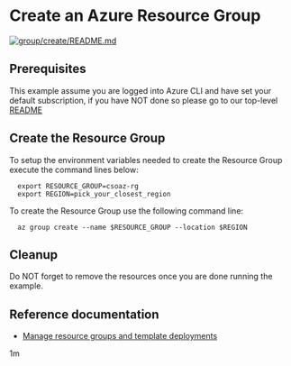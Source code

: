 
# Create an Azure Resource Group

[![group/create/README.md](https://github.com/mnriem/csharp-on-azure-examples/actions/workflows/group_create_README_md.yml/badge.svg)](https://github.com/mnriem/csharp-on-azure-examples/actions/workflows/group_create_README_md.yml)

## Prerequisites

This example assume you are logged into Azure CLI and have set your default
subscription, if you have NOT done so please go to our top-level
[README](../../README.md)

## Create the Resource Group

To setup the environment variables needed to create the Resource Group execute
the command lines below:

<!-- workflow.run()
  if [[ -z $REGION ]]; then
    export REGION=westus
  fi

  -->
<!-- workflow.cron(0 1 * * 1) -->
<!-- workflow.skip() -->
```shell
  export RESOURCE_GROUP=csoaz-rg
  export REGION=pick_your_closest_region
```

<!-- workflow.run()

  if [[ -z $RESOURCE_GROUP ]]; then
    export RESOURCE_GROUP=csoaz-rg-$RANDOM
    echo "Using '"$RESOURCE_GROUP"' as resource group"
  fi

  -->

To create the Resource Group use the following command line:

```shell
  az group create --name $RESOURCE_GROUP --location $REGION
```

<!-- workflow.directOnly()

  export RESULT=$(az group show --name $RESOURCE_GROUP --output tsv --query properties.provisioningState)
  az group delete --name $RESOURCE_GROUP --yes || true
  if [[ "$RESULT" != Succeeded ]]; then
    exit 1
  fi

  -->

## Cleanup

Do NOT forget to remove the resources once you are done running the example.

## Reference documentation

* [Manage resource groups and template deployments](https://docs.microsoft.com/cli/azure/group)

1m
